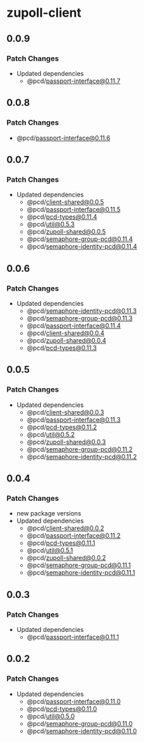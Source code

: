 # zupoll-client

## 0.0.9

### Patch Changes

- Updated dependencies
  - @pcd/passport-interface@0.11.7

## 0.0.8

### Patch Changes

- @pcd/passport-interface@0.11.6

## 0.0.7

### Patch Changes

- Updated dependencies
  - @pcd/client-shared@0.0.5
  - @pcd/passport-interface@0.11.5
  - @pcd/pcd-types@0.11.4
  - @pcd/util@0.5.3
  - @pcd/zupoll-shared@0.0.5
  - @pcd/semaphore-group-pcd@0.11.4
  - @pcd/semaphore-identity-pcd@0.11.4

## 0.0.6

### Patch Changes

- Updated dependencies
  - @pcd/semaphore-identity-pcd@0.11.3
  - @pcd/semaphore-group-pcd@0.11.3
  - @pcd/passport-interface@0.11.4
  - @pcd/client-shared@0.0.4
  - @pcd/zupoll-shared@0.0.4
  - @pcd/pcd-types@0.11.3

## 0.0.5

### Patch Changes

- Updated dependencies
  - @pcd/client-shared@0.0.3
  - @pcd/passport-interface@0.11.3
  - @pcd/pcd-types@0.11.2
  - @pcd/util@0.5.2
  - @pcd/zupoll-shared@0.0.3
  - @pcd/semaphore-group-pcd@0.11.2
  - @pcd/semaphore-identity-pcd@0.11.2

## 0.0.4

### Patch Changes

- new package versions
- Updated dependencies
  - @pcd/client-shared@0.0.2
  - @pcd/passport-interface@0.11.2
  - @pcd/pcd-types@0.11.1
  - @pcd/util@0.5.1
  - @pcd/zupoll-shared@0.0.2
  - @pcd/semaphore-group-pcd@0.11.1
  - @pcd/semaphore-identity-pcd@0.11.1

## 0.0.3

### Patch Changes

- Updated dependencies
  - @pcd/passport-interface@0.11.1

## 0.0.2

### Patch Changes

- Updated dependencies
  - @pcd/passport-interface@0.11.0
  - @pcd/pcd-types@0.11.0
  - @pcd/util@0.5.0
  - @pcd/semaphore-group-pcd@0.11.0
  - @pcd/semaphore-identity-pcd@0.11.0
